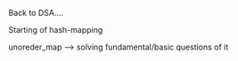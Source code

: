 Back to DSA....

Starting of hash-mapping

unoreder_map --> solving fundamental/basic questions of it
